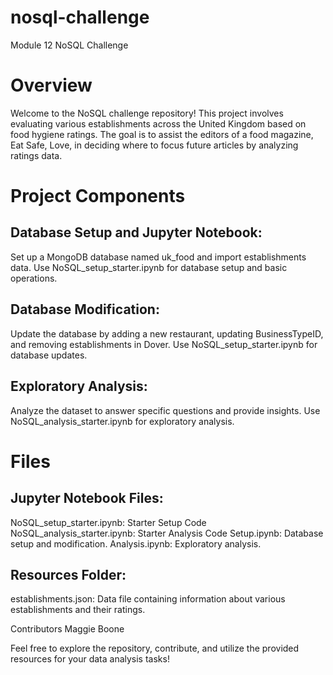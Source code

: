 # nosql-challenge
Module 12 NoSQL Challenge

# Overview

Welcome to the NoSQL challenge repository! This project involves evaluating various establishments across the United Kingdom based on food hygiene ratings. The goal is to assist the editors of a food magazine, Eat Safe, Love, in deciding where to focus future articles by analyzing ratings data.

# Project Components
## Database Setup and Jupyter Notebook:
Set up a MongoDB database named uk_food and import establishments data.
Use NoSQL_setup_starter.ipynb for database setup and basic operations.

## Database Modification:
Update the database by adding a new restaurant, updating BusinessTypeID, and removing establishments in Dover.
Use NoSQL_setup_starter.ipynb for database updates.

## Exploratory Analysis:
Analyze the dataset to answer specific questions and provide insights.
Use NoSQL_analysis_starter.ipynb for exploratory analysis.

# Files
## Jupyter Notebook Files:

NoSQL_setup_starter.ipynb: Starter Setup Code
NoSQL_analysis_starter.ipynb: Starter Analysis Code
Setup.ipynb: Database setup and modification.
Analysis.ipynb: Exploratory analysis.

## Resources Folder:
establishments.json: Data file containing information about various establishments and their ratings.

Contributors
Maggie Boone

Feel free to explore the repository, contribute, and utilize the provided resources for your data analysis tasks!
